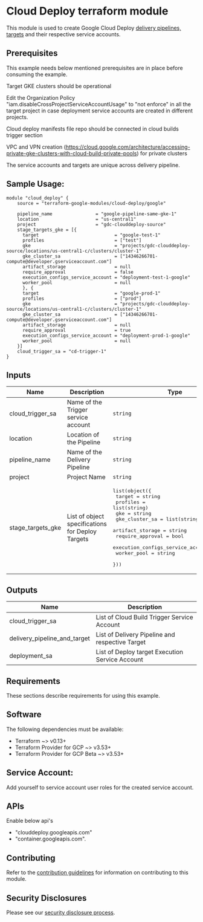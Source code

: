 # Cloud Deploy terraform module

This module is used  to create Google Cloud Deploy [delivery pipelines, targets](https://cloud.google.com/deploy/docs/create-pipeline-targets) and their respective service accounts.

## Prerequisites

This example needs below mentioned prerequisites are in place before consuming the example.

Target GKE clusters should be operational

Edit the Organization Policy "iam.disableCrossProjectServiceAccountUsage" to "not enforce" in all the target project in case deployment service accounts are created in different projects.

Cloud deploy manifests file repo should be connected in cloud builds trigger section

VPC and VPN creation (https://cloud.google.com/architecture/accessing-private-gke-clusters-with-cloud-build-private-pools) for private clusters

The service accounts and targets are unique across delivery pipeline.

## Sample Usage:

```hcl
module "cloud_deploy" {
    source = "terraform-google-modules/cloud-deploy/google"

    pipeline_name                = "google-pipeline-same-gke-1"
    location                     = "us-central1"
    project                      = "gdc-clouddeploy-source"
    stage_targets_gke = [{
      target                            = "google-test-1"
      profiles                          = ["test"]
      gke                               = "projects/gdc-clouddeploy-source/locations/us-central1-c/clusters/cluster-1"
      gke_cluster_sa                    = ["14346266701-compute@developer.gserviceaccount.com"]
      artifact_storage                  = null
      require_approval                  = false
      execution_configs_service_account = "deployment-test-1-google"
      worker_pool                       = null
      }, {
      target                            = "google-prod-1"
      profiles                          = ["prod"]
      gke                               = "projects/gdc-clouddeploy-source/locations/us-central1-c/clusters/cluster-1"
      gke_cluster_sa                    = ["14346266701-compute@developer.gserviceaccount.com"]
      artifact_storage                  = null
      require_approval                  = true
      execution_configs_service_account = "deployment-prod-1-google"
      worker_pool                       = null
    }]
    cloud_trigger_sa = "cd-trigger-1"
}
```



<!-- BEGINNING OF PRE-COMMIT-TERRAFORM DOCS HOOK -->
## Inputs

| Name | Description | Type | Default | Required |
|------|-------------|------|---------|:--------:|
| cloud\_trigger\_sa | Name of the Trigger service account | `string` | n/a | yes |
| location | Location of the Pipeline | `string` | n/a | yes |
| pipeline\_name | Name of the Delivery Pipeline | `string` | n/a | yes |
| project | Project Name | `string` | n/a | yes |
| stage\_targets\_gke | List of object specifications for Deploy Targets | <pre>list(object({<br>    target                            = string<br>    profiles                          = list(string)<br>    gke                               = string<br>    gke_cluster_sa                    = list(string)<br>    artifact_storage                  = string<br>    require_approval                  = bool<br>    execution_configs_service_account = string<br>    worker_pool                       = string<br>  }))</pre> | n/a | yes |

## Outputs

| Name | Description |
|------|-------------|
| cloud\_trigger\_sa | List of Cloud Build Trigger Service Account |
| delivery\_pipeline\_and\_target | List of Delivery Pipeline and respective Target |
| deployment\_sa | List of Deploy target Execution Service Account |

<!-- END OF PRE-COMMIT-TERRAFORM DOCS HOOK -->

## Requirements

These sections describe requirements for using this example.

## Software

The following dependencies must be available:

* Terraform ~> v0.13+
* Terraform Provider for GCP ~> v3.53+
* Terraform Provider for GCP Beta ~> v3.53+


## Service Account:

Add yourself to service account user roles for the created service account.

## APIs

Enable below api's

* "clouddeploy.googleapis.com"
* "container.googleapis.com".

## Contributing

Refer to the [contribution guidelines](./CONTRIBUTING.md) for
information on contributing to this module.

## Security Disclosures

Please see our [security disclosure process](./SECURITY.md).
